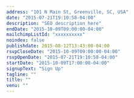 ```yaml
---
address: "101 N Main St, Greenville, SC, USA"
date: "2015-07-21T19:10:58-04:00"
description: "SEO description here"
endDate: "2015-10-09T09:00:00-04:00"
mailchimpListId: "xxxxxxxxxx"
noindex: false
publishdate: 2015-08-12T13:43:00-04:00
rsvpCloseDate: "2015-10-09T09:00:00-04:00"
rsvpOpenDate: "2015-07-21T19:10:58-04:00"
startDate: "2015-10-09T17:00:00-04:00"
signupText: "Sign Up"
tagline: ""
title: ""
venu: ""
---
```

